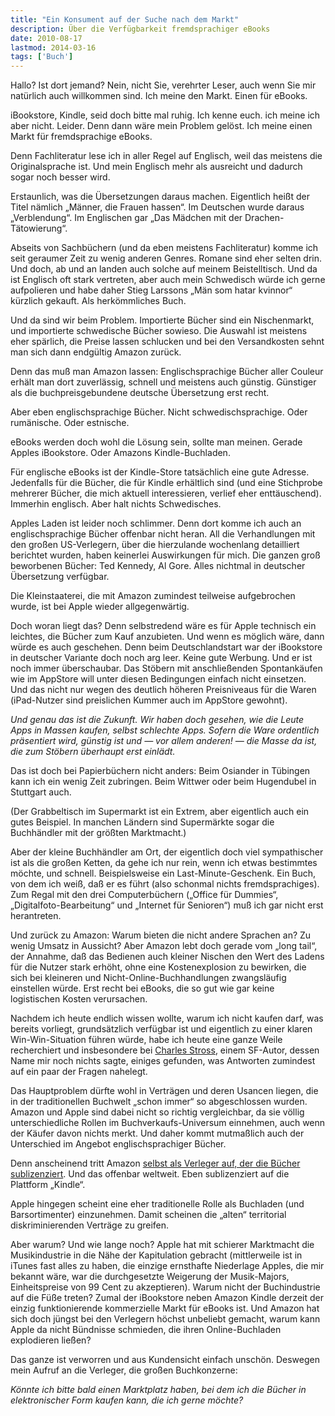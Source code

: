 ```yaml
---
title: "Ein Konsument auf der Suche nach dem Markt"
description: Über die Verfügbarkeit fremdsprachiger eBooks
date: 2010-08-17
lastmod: 2014-03-16
tags: ['Buch']
---
```

Hallo? Ist dort jemand?
Nein, nicht Sie, verehrter Leser, auch wenn Sie mir natürlich
auch willkommen sind. Ich meine den Markt. Einen für eBooks.

iBookstore, Kindle, seid doch bitte mal ruhig. Ich kenne euch.
ich meine ich aber nicht. Leider. Denn dann wäre mein Problem
gelöst. Ich meine einen Markt für fremdsprachige eBooks.

Denn Fachliteratur lese ich in aller Regel auf Englisch, weil
das meistens die Originalsprache ist. Und mein Englisch mehr als
ausreicht und dadurch sogar noch besser wird.

<aside>
Erstaunlich, was die Übersetzungen daraus machen. Eigentlich
heißt der Titel nämlich „Männer, die Frauen hassen“. Im Deutschen
wurde daraus „Verblendung“. Im Englischen gar „Das Mädchen mit
der Drachen-Tätowierung“.
</aside>

Abseits von Sachbüchern (und da eben meistens Fachliteratur) komme
ich seit geraumer Zeit zu wenig anderen Genres. Romane sind eher
selten drin. Und doch, ab und an landen auch solche auf meinem
Beistelltisch. Und da ist Englisch oft stark vertreten, aber
auch mein Schwedisch würde ich gerne aufpolieren und habe daher
Stieg Larssons „Män som hatar kvinnor“ kürzlich gekauft.
Als herkömmliches Buch.

Und da sind wir beim Problem. Importierte Bücher sind ein
Nischenmarkt, und importierte schwedische Bücher sowieso.
Die Auswahl ist meistens eher spärlich, die Preise lassen
schlucken und bei den Versandkosten sehnt man sich dann endgültig
Amazon zurück.

Denn das muß man Amazon lassen: Englischsprachige Bücher aller
Couleur erhält man dort zuverlässig, schnell und meistens auch
günstig. Günstiger als die buchpreisgebundene deutsche
Übersetzung erst recht.

Aber eben englischsprachige Bücher. Nicht schwedischsprachige.
Oder rumänische. Oder estnische.

eBooks werden doch wohl die Lösung sein, sollte man meinen.
Gerade Apples iBookstore. Oder Amazons Kindle-Buchladen.

Für englische eBooks ist der Kindle-Store tatsächlich eine gute
Adresse. Jedenfalls für die Bücher, die für Kindle erhältlich sind
(und eine Stichprobe mehrerer Bücher, die mich aktuell interessieren,
verlief eher enttäuschend). Immerhin englisch. Aber halt nichts
Schwedisches.

Apples Laden ist leider noch schlimmer. Denn dort komme ich auch
an englischsprachige Bücher offenbar nicht heran. All die
Verhandlungen mit den großen US-Verlegern, über die hierzulande
wochenlang detailliert berichtet wurden, haben keinerlei Auswirkungen
für mich. Die ganzen groß beworbenen Bücher: Ted Kennedy, Al Gore.
Alles nichtmal in deutscher Übersetzung verfügbar.

Die Kleinstaaterei, die mit Amazon zumindest teilweise aufgebrochen
wurde, ist bei Apple wieder allgegenwärtig.

Doch woran liegt das? Denn selbstredend wäre es für Apple technisch
ein leichtes, die Bücher zum Kauf anzubieten. Und wenn es möglich
wäre, dann würde es auch geschehen. Denn beim Deutschlandstart
war der iBookstore in deutscher Variante doch noch arg leer.
Keine gute Werbung. Und er ist noch immer überschaubar. Das Stöbern
mit anschließenden Spontankäufen wie im AppStore will unter diesen
Bedingungen einfach nicht einsetzen. Und das nicht nur wegen des
deutlich höheren Preisniveaus für die Waren (iPad-Nutzer sind
preislichen Kummer auch im AppStore gewohnt).

<em>Und genau das ist die Zukunft. Wir haben doch gesehen, wie
die Leute Apps in Massen kaufen, selbst schlechte Apps. Sofern
die Ware ordentlich präsentiert wird, günstig ist und — vor allem
anderen! — die Masse da ist, die zum Stöbern überhaupt erst einlädt.</em>

Das ist doch bei Papierbüchern nicht anders: Beim Osiander in
Tübingen kann ich ein wenig Zeit zubringen. Beim Wittwer oder
beim Hugendubel in Stuttgart auch.

(Der Grabbeltisch im Supermarkt ist ein Extrem, aber eigentlich
auch ein gutes Beispiel. In manchen Ländern sind Supermärkte sogar
die Buchhändler mit der größten Marktmacht.)

Aber der kleine Buchhändler am Ort, der eigentlich doch viel
sympathischer ist als die großen Ketten, da gehe ich nur rein,
wenn ich etwas bestimmtes möchte, und schnell. Beispielsweise
ein Last-Minute-Geschenk. Ein Buch, von dem ich weiß, daß er es
führt (also schonmal nichts fremdsprachiges). Zum Regal mit den
drei Computerbüchern („Office für Dummies“, „Digitalfoto-Bearbeitung“
und „Internet für Senioren“) muß ich gar nicht erst herantreten.

Und zurück zu Amazon: Warum bieten die nicht andere Sprachen an?
Zu wenig Umsatz in Aussicht? Aber Amazon lebt doch gerade vom
„long tail“, der Annahme, daß das Bedienen auch kleiner Nischen
den Wert des Ladens für die Nutzer stark erhöht, ohne eine
Kostenexplosion zu bewirken, die sich bei kleineren und
Nicht-Online-Buchhandlungen zwangsläufig einstellen würde. Erst
recht bei eBooks, die so gut wie gar keine logistischen Kosten verursachen.

Nachdem ich heute endlich wissen wollte, warum ich nicht kaufen
darf, was bereits vorliegt, grundsätzlich verfügbar ist und
eigentlich zu einer klaren Win-Win-Situation führen würde,
habe ich heute eine ganze Weile recherchiert und insbesondere
bei [Charles Stross](http://www.antipope.org/charlie),
einem SF-Autor, dessen Name mir noch nichts
sagte, einiges gefunden, was Antworten zumindest auf ein paar
der Fragen nahelegt.

Das Hauptproblem dürfte wohl in Verträgen und deren Usancen liegen,
die in der traditionellen Buchwelt „schon immer“ so abgeschlossen
wurden. Amazon und Apple sind dabei nicht so richtig vergleichbar,
da sie völlig unterschiedliche Rollen im Buchverkaufs-Universum
einnehmen, auch wenn der Käufer davon nichts merkt. Und daher
kommt mutmaßlich auch der Unterschied im Angebot englischsprachiger Bücher.

Denn anscheinend tritt Amazon [selbst als Verleger auf, der die Bücher sublizenziert](http://www.antipope.org/charlie/blog-static/2010/01/amazon-macmillan-an-outsiders.html).
Und das offenbar weltweit. Eben sublizenziert auf die Plattform „Kindle“.

Apple hingegen scheint eine eher traditionelle Rolle als Buchladen
(und Barsortimenter) einzunehmen. Damit scheinen die „alten“
territorial diskriminierenden Verträge zu greifen.

Aber warum? Und wie lange noch? Apple hat mit schierer Marktmacht
die Musikindustrie in die Nähe der Kapitulation gebracht (mittlerweile
ist in iTunes fast alles zu haben, die einzige ernsthafte Niederlage
Apples, die mir bekannt wäre, war die durchgesetzte Weigerung der
Musik-Majors, Einheitspreise von 99 Cent zu akzeptieren). Warum
nicht der Buchindustrie auf die Füße treten? Zumal der iBookstore
neben Amazon Kindle derzeit der einzig funktionierende kommerzielle
Markt für eBooks ist. Und Amazon hat sich doch jüngst bei den
Verlegern höchst unbeliebt gemacht, warum kann Apple da nicht
Bündnisse schmieden, die ihren Online-Buchladen explodieren ließen?

Das ganze ist verworren und aus Kundensicht einfach unschön.
Deswegen mein Aufruf an die Verleger, die großen Buchkonzerne:

<em>Könnte ich bitte bald einen Marktplatz haben, bei dem ich
die Bücher in elektronischer Form kaufen kann, die ich gerne
möchte?</em>
